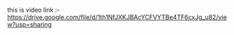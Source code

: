 this is video link :-  https://drive.google.com/file/d/1th1NfJXKJBAcYCFVYTBe4TF6cxJg_u82/view?usp=sharing